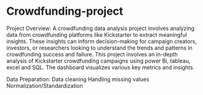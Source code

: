 # Crowdfunding-project
Project Overview:
A crowdfunding data analysis project involves analyzing data from crowdfunding platforms like Kickstarter to extract meaningful insights. These insights can inform decision-making for campaign creators, investors, or researchers looking to understand the trends and patterns in crowdfunding success and failure.
This project involves an in-depth analysis of Kickstarter crowdfunding campaigns using power Bi, tableau, excel and SQL. The dashboard visualizes various key metrics and insights.

Data Preparation:
Data cleaning
Handling missing values
Normalization/Standardization

